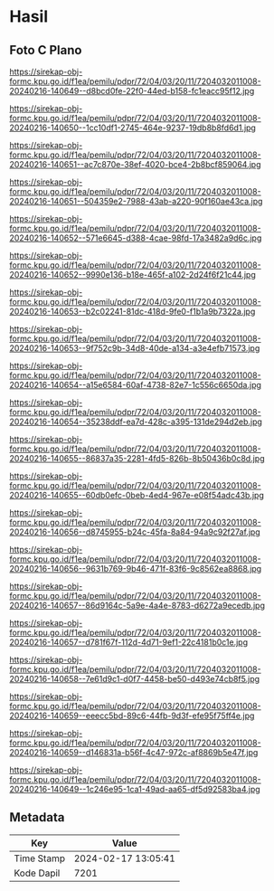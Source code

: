 # Hasil

## Foto C Plano

https://sirekap-obj-formc.kpu.go.id/f1ea/pemilu/pdpr/72/04/03/20/11/7204032011008-20240216-140649--d8bcd0fe-22f0-44ed-b158-fc1eacc95f12.jpg

https://sirekap-obj-formc.kpu.go.id/f1ea/pemilu/pdpr/72/04/03/20/11/7204032011008-20240216-140650--1cc10df1-2745-464e-9237-19db8b8fd6d1.jpg

https://sirekap-obj-formc.kpu.go.id/f1ea/pemilu/pdpr/72/04/03/20/11/7204032011008-20240216-140651--ac7c870e-38ef-4020-bce4-2b8bcf859064.jpg

https://sirekap-obj-formc.kpu.go.id/f1ea/pemilu/pdpr/72/04/03/20/11/7204032011008-20240216-140651--504359e2-7988-43ab-a220-90f160ae43ca.jpg

https://sirekap-obj-formc.kpu.go.id/f1ea/pemilu/pdpr/72/04/03/20/11/7204032011008-20240216-140652--571e6645-d388-4cae-98fd-17a3482a9d6c.jpg

https://sirekap-obj-formc.kpu.go.id/f1ea/pemilu/pdpr/72/04/03/20/11/7204032011008-20240216-140652--9990e136-b18e-465f-a102-2d24f6f21c44.jpg

https://sirekap-obj-formc.kpu.go.id/f1ea/pemilu/pdpr/72/04/03/20/11/7204032011008-20240216-140653--b2c02241-81dc-418d-9fe0-f1b1a9b7322a.jpg

https://sirekap-obj-formc.kpu.go.id/f1ea/pemilu/pdpr/72/04/03/20/11/7204032011008-20240216-140653--9f752c9b-34d8-40de-a134-a3e4efb71573.jpg

https://sirekap-obj-formc.kpu.go.id/f1ea/pemilu/pdpr/72/04/03/20/11/7204032011008-20240216-140654--a15e6584-60af-4738-82e7-1c556c6650da.jpg

https://sirekap-obj-formc.kpu.go.id/f1ea/pemilu/pdpr/72/04/03/20/11/7204032011008-20240216-140654--35238ddf-ea7d-428c-a395-131de294d2eb.jpg

https://sirekap-obj-formc.kpu.go.id/f1ea/pemilu/pdpr/72/04/03/20/11/7204032011008-20240216-140655--86837a35-2281-4fd5-826b-8b50436b0c8d.jpg

https://sirekap-obj-formc.kpu.go.id/f1ea/pemilu/pdpr/72/04/03/20/11/7204032011008-20240216-140655--60db0efc-0beb-4ed4-967e-e08f54adc43b.jpg

https://sirekap-obj-formc.kpu.go.id/f1ea/pemilu/pdpr/72/04/03/20/11/7204032011008-20240216-140656--d8745955-b24c-45fa-8a84-94a9c92f27af.jpg

https://sirekap-obj-formc.kpu.go.id/f1ea/pemilu/pdpr/72/04/03/20/11/7204032011008-20240216-140656--9631b769-9b46-471f-83f6-9c8562ea8868.jpg

https://sirekap-obj-formc.kpu.go.id/f1ea/pemilu/pdpr/72/04/03/20/11/7204032011008-20240216-140657--86d9164c-5a9e-4a4e-8783-d6272a9ecedb.jpg

https://sirekap-obj-formc.kpu.go.id/f1ea/pemilu/pdpr/72/04/03/20/11/7204032011008-20240216-140657--d781f67f-112d-4d71-9ef1-22c4181b0c1e.jpg

https://sirekap-obj-formc.kpu.go.id/f1ea/pemilu/pdpr/72/04/03/20/11/7204032011008-20240216-140658--7e61d9c1-d0f7-4458-be50-d493e74cb8f5.jpg

https://sirekap-obj-formc.kpu.go.id/f1ea/pemilu/pdpr/72/04/03/20/11/7204032011008-20240216-140659--eeecc5bd-89c6-44fb-9d3f-efe95f75ff4e.jpg

https://sirekap-obj-formc.kpu.go.id/f1ea/pemilu/pdpr/72/04/03/20/11/7204032011008-20240216-140659--d146831a-b56f-4c47-972c-af8869b5e47f.jpg

https://sirekap-obj-formc.kpu.go.id/f1ea/pemilu/pdpr/72/04/03/20/11/7204032011008-20240216-140649--1c246e95-1ca1-49ad-aa65-df5d92583ba4.jpg


## Metadata

| Key        | Value               |
| ---------- | ------------------- |
| Time Stamp | 2024-02-17 13:05:41 |
| Kode Dapil | 7201                |



